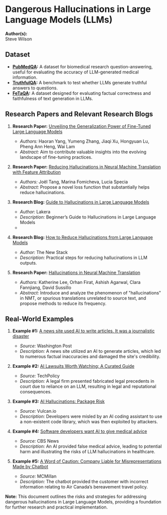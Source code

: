 # Dangerous Hallucinations in Large Language Models (LLMs)

**Author(s):**  
Steve Wilson

## Dataset
- **[PubMedQA](https://github.com/pubmedqa/pubmedqa):** A dataset for biomedical research question-answering, useful for evaluating the accuracy of LLM-generated medical information.
- **[TruthfulQA](https://github.com/sylinrl/TruthfulQA):** A benchmark to test whether LLMs generate truthful answers to questions.
- **[FeTaQA](https://github.com/Yale-LILY/FETAQA):** A dataset designed for evaluating factual correctness and faithfulness of text generation in LLMs.

## Research Papers and Relevant Research Blogs
1. **Research Paper:** [Unveiling the Generalization Power of Fine-Tuned Large Language Models](https://arxiv.org/html/2403.09162v1)
   - _Authors:_ Haoran Yang, Yumeng Zhang, Jiaqi Xu, Hongyuan Lu, Pheng Ann Heng, Wai Lam
   - _Abstract:_ Aim to contribute valuable insights into the evolving landscape of fine-tuning practices.

2. **Research Paper:** [Reducing Hallucinations in Neural Machine Translation with Feature Attribution](https://arxiv.org/abs/2211.09878)
   - _Authors:_ Joël Tang, Marina Fomicheva, Lucia Specia
   - _Abstract:_ Propose a novel loss function that substantially helps reduce hallucinations.

3. **Research Blog:** [Guide to Hallucinations in Large Language Models](https://www.lakera.ai/blog/guide-to-hallucinations-in-large-language-models)
   - _Author:_ Lakera
   - _Description:_ Beginner’s Guide to Hallucinations in Large Language Models
   - 
4. **Research Blog:** [How to Reduce Hallucinations from Large Language Models](https://thenewstack.io/how-to-reduce-the-hallucinations-from-large-language-models/)
   - _Author:_ The New Stack
   - _Description:_ Practical steps for reducing hallucinations in LLM outputs.

5. **Research Paper:** [Hallucinations in Neural Machine Translation](https://arxiv.org/abs/1710.11363)
   - _Authors:_ Katherine Lee, Orhan Firat, Ashish Agarwal, Clara Fannjiang, David Sussillo
   - _Abstract:_ Introduce and analyze the phenomenon of "hallucinations" in NMT, or spurious translations unrelated to source text, and propose methods to reduce its frequency.
     
## Real-World Examples
1. **Example #1:** [A news site used AI to write articles. It was a journalistic disaster](https://www.washingtonpost.com/media/2023/01/17/cnet-ai-articles-journalism-corrections/)
   - _Source:_ Washington Post
   - _Description:_ A news site utilized an AI to generate articles, which led to numerous factual inaccuracies and damaged the site's credibility.

2. **Example #2:** [AI Lawsuits Worth Watching: A Curated Guide](https://www.techpolicy.press/ai-lawsuits-worth-watching-a-curated-guide/)
   - _Source:_ TechPolicy
   - _Description:_ A legal firm presented fabricated legal precedents in court due to reliance on an LLM, resulting in legal and reputational consequences.

3. **Example #3:** [AI Hallucinations: Package Risk](https://vulcan.io/blog/ai-hallucinations-package-risk)
   - _Source:_ Vulcan.io
   - _Description:_ Developers were misled by an AI coding assistant to use a non-existent code library, which was then exploited by attackers.

4. **Example #4:** [Software developers want AI to give medical advice](https://www.cbsnews.com/news/software-developers-want-ai-to-give-medical-advice-how-accurate-is-it/)
   - _Source:_ CBS News
   - _Description:_ An AI provided false medical advice, leading to potential harm and illustrating the risks of LLM hallucinations in healthcare.

5. **Example #5:** [A Word of Caution: Company Liable for Misrepresentations Made by Chatbot](https://mcmillan.ca/insights/a-word-of-caution-company-liable-for-misrepresentations-made-by-chatbot/)
   - _Source:_ MCMillan
   - _Description:_ The chatbot provided the customer with incorrect information relating to Air Canada’s bereavement travel policy.

**Note:** This document outlines the risks and strategies for addressing dangerous hallucinations in Large Language Models, providing a foundation for further research and practical implementation.


